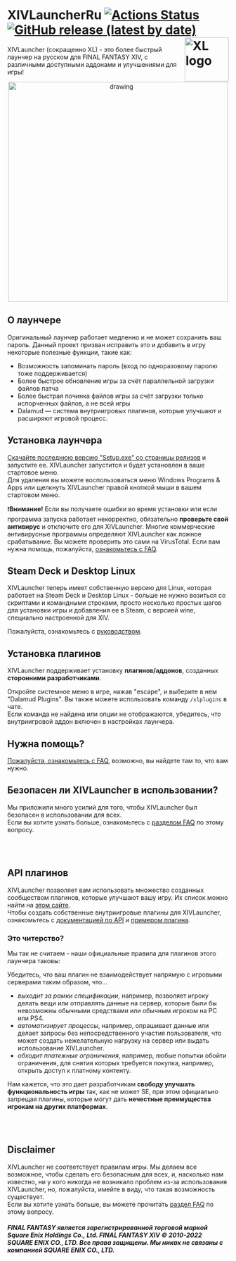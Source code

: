 # XIVLauncherRu [![Actions Status](https://img.shields.io/github/actions/workflow/status/moiseer/FFXIVQuickLauncher/ci-workflow.yml?branch=master)](https://github.com/moiseer/FFXIVQuickLauncher/actions) [![GitHub release (latest by date)](https://img.shields.io/github/v/release/moiseer/FFXIVQuickLauncher)](https://github.com/moiseer/FFXIVQuickLauncher/releases/latest) <a href="https://github.com/moiseer/FFXIVQuickLauncher/releases"><img src="https://github.com/moiseer/FFXIVQuickLauncher/raw/master/src/XIVLauncher/Resources/logo.png" alt="XL logo" width="100" align="right"/></a> 

XIVLauncher (сокращенно XL) - это более быстрый лаунчер на русском для FINAL FANTASY XIV, с различными доступными аддонами и улучшениями для игры!

<p align="center">
  <a href="https://github.com/moiseer/FFXIVQuickLauncher/releases">
    <img src="https://raw.githubusercontent.com/moiseer/FFXIVQuickLauncher/master/misc/screenshot.png" alt="drawing" width="500"/>
  </a>
</p>

## О лаунчере

Оригинальный лаунчер работает медленно и не может сохранить ваш пароль. Данный проект призван исправить это и добавить в игру некоторые полезные функции, такие как:
* Возможность запоминать пароль (вход по одноразовому паролю тоже поддерживается)
* Более быстрое обновление игры за счёт параллельной загрузки файлов патча
* Более быстрая починка файлов игры за счёт загрузки только испорченных файлов, а не всей игры
* Dalamud — система внутриигровых плагинов, которые улучшают и расширяют игровой процесс.

## Установка лаунчера <!-- TODO: Перевод Antivirus FAQ -->

[Скачайте последнюю версию "Setup.exe" со страницы релизов](https://github.com/moiseer/FFXIVQuickLauncher/releases/latest) и запустите ее. XIVLauncher запустится и будет установлен в ваше стартовое меню.  
Для удаления вы можете воспользоваться меню Windows Programs & Apps или щелкнуть XIVLauncher правой кнопкой мыши в вашем стартовом меню.

❗<b>Внимание!</b> Если вы получаете ошибки во время установки или если программа запуска работает некорректно, обязательно <b>проверьте свой антивирус</b> и отключите его для XIVLauncher. Многие коммерческие антивирусные программы определяют XIVLauncher как ложное срабатывание. Вы можете проверить это сами на VirusTotal. Если вам нужна помощь, пожалуйста, [ознакомьтесь с FAQ](https://goatcorp.github.io/faq/xl_troubleshooting#q-how-do-i-whitelist-xivlauncher-and-dalamud-so-my-antivirus-leaves-them-alone).

## Steam Deck и Desktop Linux <!-- TODO: Перевод Steam Deck FAQ -->

XIVLauncher теперь имеет собственную версию для Linux, которая работает на Steam Deck и Desktop Linux - больше не нужно возиться со скриптами и командными строками, просто несколько простых шагов для установки игры и добавления ее в Steam, с версией wine, специально настроенной для XIV.

Пожалуйста, ознакомьтесь с [руководством](https://goatcorp.github.io/faq/steamdeck).

## Установка плагинов

XIVLauncher поддерживает установку __плагинов/аддонов__, созданных __сторонними разработчиками__.

Откройте системное меню в игре, нажав "escape", и выберите в нем "Dalamud Plugins". Вы также можете использовать команду ``/xlplugins`` в чате.  
Если команда не найдена или опции не отображаются, убедитесь, что внутриигровой аддон включен в настройках лаунчера.

## Нужна помощь? <!-- TODO: Перевод FAQ -->

[Пожалуйста, ознакомьтесь с FAQ](https://goatcorp.github.io/faq/), возможно, вы найдете там то, что вам нужно.

## Безопасен ли XIVLauncher в использовании? <!-- TODO: Перевод Safe to use FAQ -->

Мы приложили много усилий для того, чтобы XIVLauncher был безопасен в использовании для всех.  
Если вы хотите узнать больше, ознакомьтесь с [разделом FAQ](https://goatcorp.github.io/faq/xl_troubleshooting#q-are-xivlauncher-dalamud-and-dalamud-plugins-safe-to-use) по этому вопросу.

<br>
<br>

## API плагинов

XIVLauncher позволяет вам использовать множество созданных сообществом плагинов, которые улучшают вашу игру. Их список можно найти на [этом сайте](https://goatcorp.github.io/DalamudPlugins/plugins).  
Чтобы создать собственные внутриигровые плагины для XIVLauncher, ознакомьтесь с [документацией по API](https://goatcorp.github.io/Dalamud/api/index.html) и [примером плагина](https://github.com/goatcorp/SamplePlugin).

### Это читерство?

Мы так не считаем - наши официальные правила для плагинов этого лаунчера таковы:

Убедитесь, что ваш плагин не взаимодействует напрямую с игровыми серверами таким образом, что...
* *выходит за рамки спецификации*, например, позволяет игроку делать вещи или отправлять данные на сервер, которые были бы невозможны обычными средствами или обычным игроком на PC или PS4.
* *автоматизирует процессы*, например, опрашивает данные или делает запросы без непосредственного участия пользователя, что может создать нежелательную нагрузку на сервер или выдать использование XIVLauncher.
* *обходит платежные ограничения*, например, любые попытки обойти ограничения, для снятия которых требуется покупка, например, открыть доступ к платному контенту.

Нам кажется, что это дает разработчикам __свободу улучшать функциональность игры__ так, как не может SE, при этом официально запрещая плагины, которые могут дать __нечестные преимущества игрокам на других платформах__.

<br>
<br>

## Disclaimer <!-- TODO: Перевод Safe to use FAQ -->

XIVLauncher не соответствует правилам игры. Мы делаем все возможное, чтобы сделать его безопасным для всех, и, насколько нам известно, ни у кого никогда не возникало проблем из-за использования XIVLauncher, но, пожалуйста, имейте в виду, что такая возможность существует.  
Если вы хотите узнать больше, вы можете прочитать [раздел FAQ](https://goatcorp.github.io/faq/xl_troubleshooting#q-are-xivlauncher-dalamud-and-dalamud-plugins-safe-to-use) по этому вопросу.

##### FINAL FANTASY является зарегистрированной торговой маркой Square Enix Holdings Co., Ltd. FINAL FANTASY XIV © 2010-2022 SQUARE ENIX CO., LTD. Все права защищены. Мы никак не связаны с компанией SQUARE ENIX CO., LTD.
